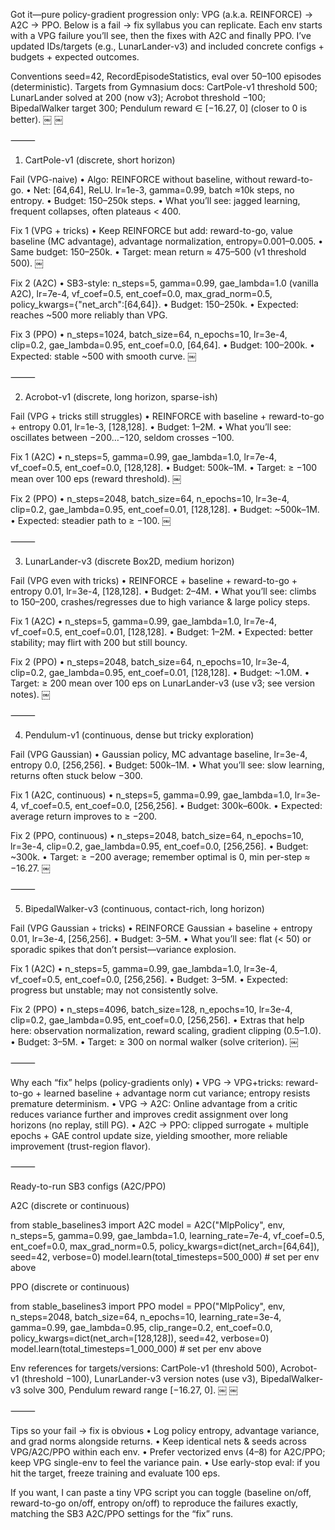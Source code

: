 Got it—pure policy-gradient progression only: VPG (a.k.a. REINFORCE) → A2C → PPO. Below is a fail → fix syllabus you can replicate. Each env starts with a VPG failure you’ll see, then the fixes with A2C and finally PPO. I’ve updated IDs/targets (e.g., LunarLander-v3) and included concrete configs + budgets + expected outcomes.

Conventions
seed=42, RecordEpisodeStatistics, eval over 50–100 episodes (deterministic). Targets from Gymnasium docs: CartPole-v1 threshold 500; LunarLander solved at 200 (now v3); Acrobot threshold −100; BipedalWalker target 300; Pendulum reward ∈ [−16.27, 0] (closer to 0 is better).  ￼ ￼

⸻

1) CartPole-v1 (discrete, short horizon)

Fail (VPG-naive)
	•	Algo: REINFORCE without baseline, without reward-to-go.
	•	Net: [64,64], ReLU. lr=1e-3, gamma=0.99, batch ≈10k steps, no entropy.
	•	Budget: 150–250k steps.
	•	What you’ll see: jagged learning, frequent collapses, often plateaus < 400.

Fix 1 (VPG + tricks)
	•	Keep REINFORCE but add: reward-to-go, value baseline (MC advantage), advantage normalization, entropy=0.001–0.005.
	•	Same budget: 150–250k.
	•	Target: mean return ≈ 475–500 (v1 threshold 500).  ￼

Fix 2 (A2C)
	•	SB3-style: n_steps=5, gamma=0.99, gae_lambda=1.0 (vanilla A2C), lr=7e-4, vf_coef=0.5, ent_coef=0.0, max_grad_norm=0.5, policy_kwargs={"net_arch":[64,64]}.
	•	Budget: 150–250k.
	•	Expected: reaches ~500 more reliably than VPG.

Fix 3 (PPO)
	•	n_steps=1024, batch_size=64, n_epochs=10, lr=3e-4, clip=0.2, gae_lambda=0.95, ent_coef=0.0, [64,64].
	•	Budget: 100–200k.
	•	Expected: stable ~500 with smooth curve.  ￼

⸻

2) Acrobot-v1 (discrete, long horizon, sparse-ish)

Fail (VPG + tricks still struggles)
	•	REINFORCE with baseline + reward-to-go + entropy 0.01, lr=1e-3, [128,128].
	•	Budget: 1–2M.
	•	What you’ll see: oscillates between −200…−120, seldom crosses −100.

Fix 1 (A2C)
	•	n_steps=5, gamma=0.99, gae_lambda=1.0, lr=7e-4, vf_coef=0.5, ent_coef=0.0, [128,128].
	•	Budget: 500k–1M.
	•	Target: ≥ −100 mean over 100 eps (reward threshold).  ￼

Fix 2 (PPO)
	•	n_steps=2048, batch_size=64, n_epochs=10, lr=3e-4, clip=0.2, gae_lambda=0.95, ent_coef=0.01, [128,128].
	•	Budget: ~500k–1M.
	•	Expected: steadier path to ≥ −100.  ￼

⸻

3) LunarLander-v3 (discrete Box2D, medium horizon)

Fail (VPG even with tricks)
	•	REINFORCE + baseline + reward-to-go + entropy 0.01, lr=3e-4, [128,128].
	•	Budget: 2–4M.
	•	What you’ll see: climbs to 150–200, crashes/regresses due to high variance & large policy steps.

Fix 1 (A2C)
	•	n_steps=5, gamma=0.99, gae_lambda=1.0, lr=7e-4, vf_coef=0.5, ent_coef=0.01, [128,128].
	•	Budget: 1–2M.
	•	Expected: better stability; may flirt with 200 but still bouncy.

Fix 2 (PPO)
	•	n_steps=2048, batch_size=64, n_epochs=10, lr=3e-4, clip=0.2, gae_lambda=0.95, ent_coef=0.01, [128,128].
	•	Budget: ~1.0M.
	•	Target: ≥ 200 mean over 100 eps on LunarLander-v3 (use v3; see version notes).  ￼

⸻

4) Pendulum-v1 (continuous, dense but tricky exploration)

Fail (VPG Gaussian)
	•	Gaussian policy, MC advantage baseline, lr=3e-4, entropy 0.0, [256,256].
	•	Budget: 500k–1M.
	•	What you’ll see: slow learning, returns often stuck below −300.

Fix 1 (A2C, continuous)
	•	n_steps=5, gamma=0.99, gae_lambda=1.0, lr=3e-4, vf_coef=0.5, ent_coef=0.0, [256,256].
	•	Budget: 300k–600k.
	•	Expected: average return improves to ≥ −200.

Fix 2 (PPO, continuous)
	•	n_steps=2048, batch_size=64, n_epochs=10, lr=3e-4, clip=0.2, gae_lambda=0.95, ent_coef=0.0, [256,256].
	•	Budget: ~300k.
	•	Target: ≥ −200 average; remember optimal is 0, min per-step ≈ −16.27.  ￼

⸻

5) BipedalWalker-v3 (continuous, contact-rich, long horizon)

Fail (VPG Gaussian + tricks)
	•	REINFORCE Gaussian + baseline + entropy 0.01, lr=3e-4, [256,256].
	•	Budget: 3–5M.
	•	What you’ll see: flat (< 50) or sporadic spikes that don’t persist—variance explosion.

Fix 1 (A2C)
	•	n_steps=5, gamma=0.99, gae_lambda=1.0, lr=3e-4, vf_coef=0.5, ent_coef=0.0, [256,256].
	•	Budget: 3–5M.
	•	Expected: progress but unstable; may not consistently solve.

Fix 2 (PPO)
	•	n_steps=4096, batch_size=128, n_epochs=10, lr=3e-4, clip=0.2, gae_lambda=0.95, ent_coef=0.0, [256,256].
	•	Extras that help here: observation normalization, reward scaling, gradient clipping (0.5–1.0).
	•	Budget: 3–5M.
	•	Target: ≥ 300 on normal walker (solve criterion).  ￼

⸻

Why each “fix” helps (policy-gradients only)
	•	VPG → VPG+tricks: reward-to-go + learned baseline + advantage norm cut variance; entropy resists premature determinism.
	•	VPG → A2C: Online advantage from a critic reduces variance further and improves credit assignment over long horizons (no replay, still PG).
	•	A2C → PPO: clipped surrogate + multiple epochs + GAE control update size, yielding smoother, more reliable improvement (trust-region flavor).

⸻

Ready-to-run SB3 configs (A2C/PPO)

A2C (discrete or continuous)

from stable_baselines3 import A2C
model = A2C("MlpPolicy", env,
            n_steps=5, gamma=0.99, gae_lambda=1.0,
            learning_rate=7e-4, vf_coef=0.5, ent_coef=0.0,
            max_grad_norm=0.5,
            policy_kwargs=dict(net_arch=[64,64]), seed=42, verbose=0)
model.learn(total_timesteps=500_000)  # set per env above

PPO (discrete or continuous)

from stable_baselines3 import PPO
model = PPO("MlpPolicy", env,
            n_steps=2048, batch_size=64, n_epochs=10,
            learning_rate=3e-4, gamma=0.99, gae_lambda=0.95,
            clip_range=0.2, ent_coef=0.0,
            policy_kwargs=dict(net_arch=[128,128]),
            seed=42, verbose=0)
model.learn(total_timesteps=1_000_000)  # set per env above

Env references for targets/versions: CartPole-v1 (threshold 500), Acrobot-v1 (threshold −100), LunarLander-v3 version notes (use v3), BipedalWalker-v3 solve 300, Pendulum reward range [−16.27, 0].  ￼ ￼

⸻

Tips so your fail → fix is obvious
	•	Log policy entropy, advantage variance, and grad norms alongside returns.
	•	Keep identical nets & seeds across VPG/A2C/PPO within each env.
	•	Prefer vectorized envs (4–8) for A2C/PPO; keep VPG single-env to feel the variance pain.
	•	Use early-stop eval: if you hit the target, freeze training and evaluate 100 eps.

If you want, I can paste a tiny VPG script you can toggle (baseline on/off, reward-to-go on/off, entropy on/off) to reproduce the failures exactly, matching the SB3 A2C/PPO settings for the “fix” runs.